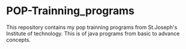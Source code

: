 # POP-Trainning_programs
This repository contains my pop trainning programs from St.Joseph's Institute of technology. This is of java programs from basic to advance concepts.
